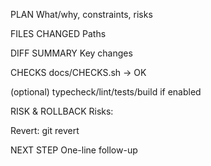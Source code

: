 
PLAN
What/why, constraints, risks

FILES CHANGED
Paths

DIFF SUMMARY
Key changes

CHECKS
docs/CHECKS.sh → OK

(optional) typecheck/lint/tests/build if enabled

RISK & ROLLBACK
Risks:

Revert: git revert <commit-sha>

NEXT STEP
One-line follow-up
